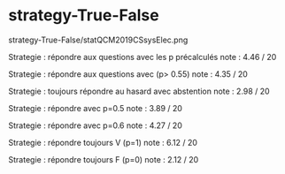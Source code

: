 # strategy-True-False

strategy-True-False/statQCM2019CSsysElec.png
      

Strategie : répondre aux questions avec les p précalculés
note : 4.46 / 20

Strategie : répondre aux questions avec (p> 0.55)
note : 4.35 / 20

Strategie : toujours répondre au hasard avec abstention
note : 2.98 / 20

Strategie : répondre avec p=0.5
note : 3.89 / 20

Strategie : répondre avec p=0.6
note : 4.27 / 20

Strategie : répondre toujours V (p=1)
note : 6.12 / 20

Strategie : répondre toujours F (p=0)
note : 2.12 / 20
